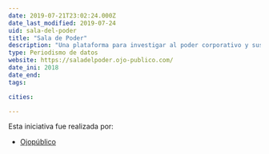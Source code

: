```yaml
---
date: 2019-07-21T23:02:24.000Z
date_last_modified: 2019-07-24
uid: sala-del-poder
title: "Sala de Poder"
description: "Una plataforma para investigar al poder corporativo y sus nexos con la corrupción en el Perú."
type: Periodismo de datos
website: https://saladelpoder.ojo-publico.com/
date_ini: 2018
date_end: 
tags:

cities: 

---
```


Esta iniciativa fue realizada por:

- [Ojopúblico](/i/ojo-publico.html)
